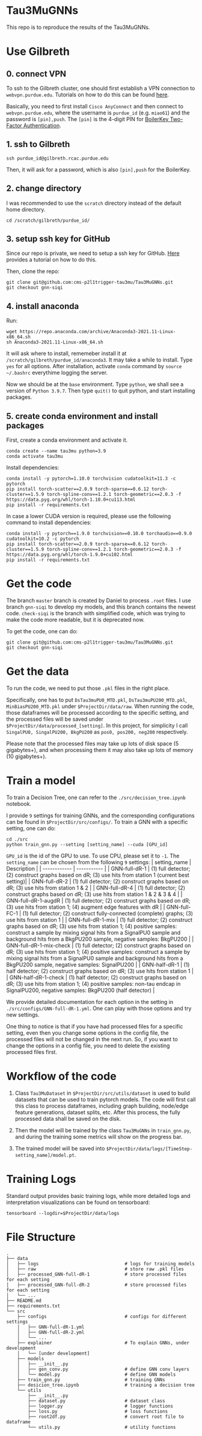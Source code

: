 # Tau3MuGNNs
This repo is to reproduce the results of the Tau3MuGNNs.

# Use Gilbreth
## 0. connect VPN
To ssh to the Gilbreth cluster, one should first establish a VPN connection to `webvpn.purdue.edu`. Tutorials on how to do this can be found [here](https://www.itap.purdue.edu/newsroom/2020/200316-webvpn.html).

Basically, you need to first install `Cisco AnyConnect` and then connect to `webvpn.purdue.edu`, where the username is `purdue_id` (e.g. `miao61`) and the password is `[pin],push`. The `[pin]` is the 4-digit PIN for [BoilerKey Two-Factor Authentication](https://www.purdue.edu/apps/account/BoilerKey/).

## 1. ssh to Gilbreth
```
ssh purdue_id@gilbreth.rcac.purdue.edu
```
Then, it will ask for a password, which is also `[pin],push` for the BoilerKey.

## 2. change directory
I was recommended to use the `scratch` directory instead of the default home directory.
```
cd /scratch/gilbreth/purdue_id/
```

## 3. setup ssh key for GitHub
Since our repo is private, we need to setup a ssh key for GitHub. [Here](https://docs.github.com/en/authentication/connecting-to-github-with-ssh/generating-a-new-ssh-key-and-adding-it-to-the-ssh-agent) provides a tutorial on how to do this.

Then, clone the repo:
```
git clone git@github.com:cms-p2l1trigger-tau3mu/Tau3MuGNNs.git
git checkout gnn-siqi
```


## 4. install anaconda
Run:
```
wget https://repo.anaconda.com/archive/Anaconda3-2021.11-Linux-x86_64.sh
sh Anaconda3-2021.11-Linux-x86_64.sh
```
It will ask where to install, rememeber install it at `/scratch/gilbreth/purdue_id/anaconda3`. It may take a while to install. Type `yes` for all options. After installation, activate `conda` command by `source ~/.bashrc` everythime logging the server.

Now we should be at the `base` environment. Type `python`, we shall see a version of `Python 3.9.7`. Then type `quit()` to quit python, and start installing packages.

## 5. create conda environment and install packages

First, create a conda environment and activate it.
```
conda create --name tau3mu python=3.9
conda activate tau3mu
```

Install dependencies:
```
conda install -y pytorch=1.10.0 torchvision cudatoolkit=11.3 -c pytorch
pip install torch-scatter==2.0.9 torch-sparse==0.6.12 torch-cluster==1.5.9 torch-spline-conv==1.2.1 torch-geometric==2.0.3 -f https://data.pyg.org/whl/torch-1.10.0+cu113.html
pip install -r requirements.txt
```

In case a lower CUDA version is required, please use the following command to install dependencies:
```
conda install -y pytorch==1.9.0 torchvision==0.10.0 torchaudio==0.9.0 cudatoolkit=10.2 -c pytorch
pip install torch-scatter==2.0.9 torch-sparse==0.6.12 torch-cluster==1.5.9 torch-spline-conv==1.2.1 torch-geometric==2.0.3 -f https://data.pyg.org/whl/torch-1.9.0+cu102.html
pip install -r requirements.txt
```



# Get the code
The branch `master` branch is created by Daniel to process `.root` files. I use branch `gnn-siqi` to develop my models, and this branch contains the newest code. `check-siqi` is the branch with simplified code, which was trying to make the code more readable, but it is deprecated now.

To get the code, one can do:
```
git clone git@github.com:cms-p2l1trigger-tau3mu/Tau3MuGNNs.git
git checkout gnn-siqi
```

# Get the data
To run the code, we need to put those `.pkl` files in the right place.

Specifically, one has to put `DsTau3muPU0_MTD.pkl`, `DsTau3muPU200_MTD.pkl`, `MinBiasPU200_MTD.pkl` under `$ProjectDir/data/raw`. When running the code, those dataframes will be processed according to the specific setting, and the processed files will be saved under `$ProjectDir/data/processed_[setting]`. In this project, for simplicity I call `SingalPU0, SingalPU200, BkgPU200` as `pos0, pos200, neg200` respectively.

Please note that the processed files may take up lots of disk space (5 gigabytes+), and when processing them it may also take up lots of memory (10 gigabytes+).

# Train a model
To train a Decision Tree, one can refer to the `./src/decision_tree.ipynb` notebook.

I provide `9` settings for training GNNs, and the corresponding configurations can be found in `$ProjectDir/src/configs/`. To train a GNN with a specific setting, one can do:

```
cd ./src
python train_gnn.py --setting [setting_name] --cuda [GPU_id]
```

`GPU_id` is the id of the GPU to use. To use CPU, please set it to `-1`. The `setting_name` can be chosen from the following `9` settings:
| setting_name | Description |
| ------------ | ----------- |
| GNN-full-dR-1 | (1) full detector; (2) construct graphs based on dR; (3) use hits from station 1 (current best setting)|
| GNN-full-dR-2 | (1) full detector; (2) construct graphs based on dR; (3) use hits from station 1 & 2  |
| GNN-full-dR-4 | (1) full detector; (2) construct graphs based on dR; (3) use hits from station 1 & 2 & 3 & 4  |
| GNN-full-dR-1-augdR | (1) full detector; (2) construct graphs based on dR; (3) use hits from station 1; (4) augment edge features with dR |
| GNN-full-FC-1 | (1) full detector; (2) construct fully-connected (complete) graphs; (3) use hits from station 1 |
| GNN-full-dR-1-mix | (1) full detector; (2) construct graphs based on dR; (3) use hits from station 1; (4) positive samples: construct a sample by mixing signal hits from a SignalPU0 sample and background hits from a BkgPU200 sample, negative samples: BkgPU200 |
| GNN-full-dR-1-mix-check | (1) full detector; (2) construct graphs based on dR; (3) use hits from station 1; (4) positive samples: construct a sample by mixing signal hits from a SignalPU0 sample and background hits from a BkgPU200 sample, negative samples: SignalPU200 |
| GNN-half-dR-1 | (1) half detector; (2) construct graphs based on dR; (3) use hits from station 1 |
| GNN-half-dR-1-check | (1) half detector; (2) construct graphs based on dR; (3) use hits from station 1; (4) positive samples: non-tau endcap in SignalPU200, negative samples: BkgPU200 (half detector) |

We provide detailed documentation for each option in the setting in `./src/configs/GNN-full-dR-1.yml`. One can play with those options and try new settings.

 One thing to notice is that if you have had processed files for a specific setting, even then you change some options in the config file, the processed files will not be changed in the next run. So, if you want to change the options in a config file, you need to delete the existing processed files first.

# Workflow of the code

1. Class `Tau3MuDataset` in `$ProjectDir/src/utils/dataset` is used to build datasets that can be used to train pytorch models. The code will first call this class to process dataframes, including graph building, node/edge feature generations, dataset splits, etc. After this process, the fully processed data shall be saved on the disk.

2. Then the model will be trained by the class `Tau3MuGNNs` in `train_gnn.py`, and during the training some metrics will show on the progress bar.

3. The trained model will be saved into `$ProjectDir/data/logs/[TimeStep-setting_name]/model.pt`.


# Training Logs
Standard output provides basic training logs, while more detailed logs and interpretation visualizations can be found on tensorboard:
```
tensorboard --logdir=$ProjectDir/data/logs
```


# File Structure

```
.
├── data
│   ├── logs                                # logs for training models
│   ├── raw                                 # store raw .pkl files
│   ├── processed_GNN-full-dR-1             # store processed files for each setting
│   ├── processed_GNN-full-dR-2             # store processed files for each setting
│   └── ...
├── README.md
├── requirements.txt
└── src
    ├── configs                             # configs for different settings
    │   ├── GNN-full-dR-1.yml
    │   ├── GNN-full-dR-2.yml
    │   └── ...
    ├── explainer                           # To explain GNNs, under development
    │   └── [under development]
    ├── models
    │   ├── __init__.py
    │   ├── gen_conv.py                     # define GNN conv layers
    │   └── model.py                        # define GNN models
    ├── train_gnn.py                        # training GNNs
    ├── desicion_tree.ipynb                 # training a decision tree
    └── utils
        ├── __init__.py
        ├── dataset.py                      # dataset class
        ├── logger.py                       # logger functions
        ├── loss.py                         # loss functions
        ├── root2df.py                      # convert root file to dataframe
        └── utils.py                        # utility functions
```